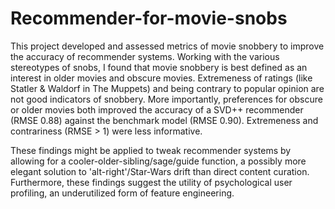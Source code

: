 # Recommender-for-movie-snobs
This project developed and assessed metrics of movie snobbery to improve the accuracy of recommender systems. 
Working with the various stereotypes of snobs, I found that movie snobbery is best defined as an interest in older movies and obscure movies. Extremeness of ratings (like Statler & Waldorf in The Muppets) and being contrary to popular opinion are not good indicators of snobbery.
More importantly, preferences for obscure or older movies both improved the accuracy of a SVD++ recommender (RMSE 0.88) against the benchmark model (RMSE 0.90). Extremeness and contrariness (RMSE > 1) were less informative.

These findings might be applied to tweak recommender systems by allowing for a cooler-older-sibling/sage/guide function, a possibly more elegant solution to 'alt-right'/Star-Wars drift than direct content curation. Furthermore, these findings suggest the utility of psychological user profiling, an underutilized form of feature engineering.

